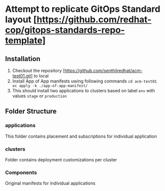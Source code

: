 # Attempt to replicate GitOps Standard layout [https://github.com/redhat-cop/gitops-standards-repo-template]

## Installation
1. Checkout the repository [https://github.com/senthilredhat/acm-test01.git] to local
2. Install App of App manifests uwing following commands
    `
    cd acm-test01
    oc apply -k ./app-of-app-manifest/
    `
3. This should install two applications to clusters based on label `env` with values `stage` or `production`

## Folder Structure

### applications
This folder contains placement and subscriptions for individual application

### clusters
Folder contains deployment customizations per cluster

### Components
Original manifests for individual applications



